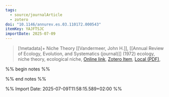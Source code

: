 ```yaml
---
tags:
  - source/journalArticle
  - zotero
doi: "10.1146/annurev.es.03.110172.000543"
itemKey: YAJFTSJC
importDate: 2025-07-09
---
```

>[!metadata]+
> Niche Theory
> [[Vandermeer, John H.]], 
> [[Annual Review of Ecology, Evolution, and Systematics (journal)]] (1972)
> ecology, niche theory, ecological niche, 
> [Online link](https://www.annualreviews.org/content/journals/10.1146/annurev.es.03.110172.000543), [Zotero Item](zotero://select/library/items/YAJFTSJC), [Local (PDF)](file://C:/Users/aburg/Documents/references/zotero/storage/6GG2D34S/Vandermeer1972_NicheTheory.pdf), 

%% begin notes %%

%% end notes %%

%% Import Date: 2025-07-09T11:58:15.589+02:00 %%
